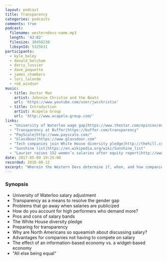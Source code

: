 ```yaml
---
layout: podcast
title: Transparency
categories: podcasts
comments: true
podcast:
  filename: westerndevs-name.mp3
  length: '42:02'
  filesize: 38458238
  libsynId: 5325631
participants:
  - kyle_baley
  - donald_belcham
  - darcy_lussier
  - dave_paquette
  - james_chambers
  - lori_lalonde
  - rob_windsor
music:
  - title: Doctor Man
    artist: Johnnie Christie and the Boats
    url: 'https://www.youtube.com/user/jwcchristie'
  - title: Introduction
    artist: Acapela Group
    url: 'http://www.acapela-group.com/'
links:
  - "University of Waterloo wage gap|https://www.thestar.com/opinion/editorials/2016/08/08/university-of-waterloo-must-resolve-the-root-causes-of-the-pay-gap-between-male-and-female-faculty-members-editorial.html"
  - "Transparency at Buffer|https://buffer.com/transparency"
  - "PayScale|http://www.payscale.com/"
  - "GlassDoor|https://www.glassdoor.com"
  - "Tech companies join White House diversity pledge|http://thehill.com/policy/technology/284517-white-house-pressures-30-tech-companies-to-sign-diversity-pledge"
  - "Sunshine list|https://en.wikipedia.org/wiki/Sunshine_list"
  - "Laurier raises 152 women’s salaries after equity report|http://www.therecord.com/news-story/7294215-laurier-raises-152-women-s-salaries-after-equity-report/"
date: 2017-05-09 19:25:00
recorded: 2016-08-12
excerpt: "Wherein the Western Devs determine if, when, and how companies should publish salary and diversity numbers"
---
```


### Synopsis

* University of Waterloo salary adjustment
* Transparency as a means to resolve the gender gap
* Problems that go away when salaries are publicized
* How do you account for high performers who demand more?
* Pros and cons of salary bands
* The White House diversity pledge
* Preparing for transparency
* Why are North Americans so squeamish about discussing salary?
* Advantages for companies not having to compete on salary
* The effect of an information-based economy vs. a widget-based economy
* "All else being equal"
